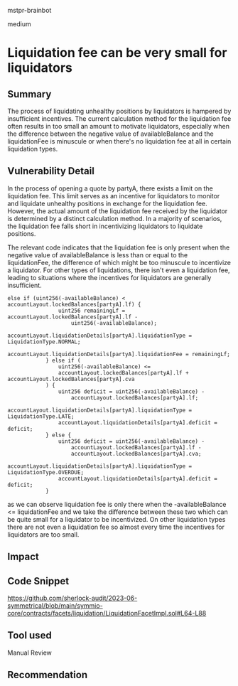 mstpr-brainbot

medium

# Liquidation fee can be very small for liquidators

## Summary
The process of liquidating unhealthy positions by liquidators is hampered by insufficient incentives. The current calculation method for the liquidation fee often results in too small an amount to motivate liquidators, especially when the difference between the negative value of availableBalance and the liquidationFee is minuscule or when there's no liquidation fee at all in certain liquidation types.
## Vulnerability Detail
In the process of opening a quote by partyA, there exists a limit on the liquidation fee. This limit serves as an incentive for liquidators to monitor and liquidate unhealthy positions in exchange for the liquidation fee. However, the actual amount of the liquidation fee received by the liquidator is determined by a distinct calculation method. In a majority of scenarios, the liquidation fee falls short in incentivizing liquidators to liquidate positions.

The relevant code indicates that the liquidation fee is only present when the negative value of availableBalance is less than or equal to the liquidationFee, the difference of which might be too minuscule to incentivize a liquidator. For other types of liquidations, there isn't even a liquidation fee, leading to situations where the incentives for liquidators are generally insufficient.

```solidity
else if (uint256(-availableBalance) < accountLayout.lockedBalances[partyA].lf) {
                uint256 remainingLf = accountLayout.lockedBalances[partyA].lf -
                    uint256(-availableBalance);
                accountLayout.liquidationDetails[partyA].liquidationType = LiquidationType.NORMAL;
                accountLayout.liquidationDetails[partyA].liquidationFee = remainingLf;
            } else if (
                uint256(-availableBalance) <=
                accountLayout.lockedBalances[partyA].lf + accountLayout.lockedBalances[partyA].cva
            ) {
                uint256 deficit = uint256(-availableBalance) -
                    accountLayout.lockedBalances[partyA].lf;
                accountLayout.liquidationDetails[partyA].liquidationType = LiquidationType.LATE;
                accountLayout.liquidationDetails[partyA].deficit = deficit;
            } else {
                uint256 deficit = uint256(-availableBalance) -
                    accountLayout.lockedBalances[partyA].lf -
                    accountLayout.lockedBalances[partyA].cva;
                accountLayout.liquidationDetails[partyA].liquidationType = LiquidationType.OVERDUE;
                accountLayout.liquidationDetails[partyA].deficit = deficit;
            }
```
 as we can observe liquidation fee is only there when the -availableBalance <= liquidationFee and we take the difference between these two which can be quite small for a liquidator to be incentivized. On other liquidation types there are not even a liquidation fee so almost every time the incentives for liquidators are too small. 
           
## Impact

## Code Snippet
https://github.com/sherlock-audit/2023-06-symmetrical/blob/main/symmio-core/contracts/facets/liquidation/LiquidationFacetImpl.sol#L64-L88
## Tool used

Manual Review

## Recommendation
